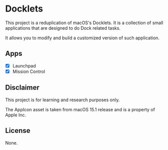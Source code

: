 # Docklets

This project is a reduplication of macOS's Docklets. It is a collection of small applications that are designed to do Dock related tasks.

It allows you to modify and build a customized version of such application.

## Apps

- [x] Launchpad
- [x] Mission Control

## Disclaimer

This project is for learning and research purposes only.

The AppIcon asset is taken from macOS 15.1 release and is a property of Apple Inc.

## License

None.